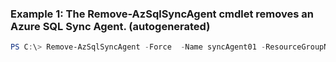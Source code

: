 ### Example 1: The Remove-AzSqlSyncAgent cmdlet removes an Azure SQL Sync Agent. (autogenerated)
```powershell
PS C:\> Remove-AzSqlSyncAgent -Force  -Name syncAgent01 -ResourceGroupName ResourceGroup01 -ServerName Server01
```

